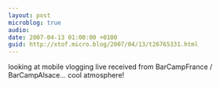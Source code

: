 ```yaml
---
layout: post
microblog: true
audio: 
date: 2007-04-13 01:00:00 +0100
guid: http://xtof.micro.blog/2007/04/13/t26765331.html
---
```

looking at mobile vlogging live received from BarCampFrance / BarCampAlsace... cool atmosphere!

